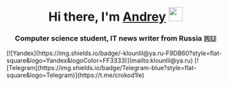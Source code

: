 <h1 align="center">Hi there, I'm <a href="https://t.me/crokod1le/" target="_blank">Andrey</a> 
<img src="https://github.com/blackcater/blackcater/raw/main/images/Hi.gif" height="32"/></h1>
<h3 align="center">Computer science student, IT news writer from Russia 🇷🇺</h3>
[![Yandex](https://img.shields.io/badge/-klounlil@ya.ru-F9DB60?style=flat-square&logo=Yandex&logoColor=FF3333)](mailto:klounlil@ya.ru)
[![Telegram](https://img.shields.io/badge/Telegram-blue?style=flat-square&logo=Telegram)](https://t.me/crokod1le)

